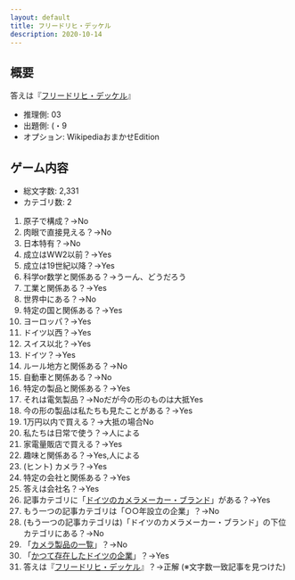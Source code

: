```yaml
---
layout: default
title: フリードリヒ・デッケル
description: 2020-10-14
---
```


## 概要

答えは『[フリードリヒ・デッケル](https://ja.wikipedia.org/wiki/%E3%83%95%E3%83%AA%E3%83%BC%E3%83%89%E3%83%AA%E3%83%92%E3%83%BB%E3%83%87%E3%83%83%E3%82%B1%E3%83%AB)』

- 推理側: 03
- 出題側: (・9
- オプション: WikipediaおまかせEdition

## ゲーム内容

- 総文字数: 2,331
- カテゴリ数: 2

1. 原子で構成？→No
2. 肉眼で直接見える？→No
3. 日本特有？→No
4. 成立はWW2以前？→Yes
5. 成立は19世紀以降？→Yes
6. 科学or数学と関係ある？→うーん、どうだろう
7. 工業と関係ある？→Yes
8. 世界中にある？→No
9. 特定の国と関係ある？→Yes
10. ヨーロッパ？→Yes
11. ドイツ以西？→Yes
12. スイス以北？→Yes
13. ドイツ？→Yes
14. ルール地方と関係ある？→No
15. 自動車と関係ある？→No
16. 特定の製品と関係ある？→Yes
17. それは電気製品？→Noだが今の形のものは大抵Yes
18. 今の形の製品は私たちも見たことがある？→Yes
19. 1万円以内で買える？→大抵の場合No
20. 私たちは日常で使う？→人による
21. 家電量販店で買える？→Yes
22. 趣味と関係ある？→Yes,人による
23. (ヒント) カメラ？→Yes
24. 特定の会社と関係ある？→Yes
25. 答えは会社名？→Yes
26. 記事カテゴリに「[ドイツのカメラメーカー・ブランド](https://ja.wikipedia.org/wiki/Category:%E3%83%89%E3%82%A4%E3%83%84%E3%81%AE%E3%82%AB%E3%83%A1%E3%83%A9%E3%83%A1%E3%83%BC%E3%82%AB%E3%83%BC%E3%83%BB%E3%83%96%E3%83%A9%E3%83%B3%E3%83%89)」がある？→Yes
27. もう一つの記事カテゴリは「○○年設立の企業」？→No
28. (もう一つの記事カテゴリは)「ドイツのカメラメーカー・ブランド」の下位カテゴリにある？→No
29. 「[カメラ製品の一覧](https://ja.wikipedia.org/wiki/Category:%E3%82%AB%E3%83%A1%E3%83%A9%E8%A3%BD%E5%93%81%E3%81%AE%E4%B8%80%E8%A6%A7)」？→No
30. 「[かつて存在したドイツの企業](https://ja.wikipedia.org/wiki/Category:%E3%81%8B%E3%81%A4%E3%81%A6%E5%AD%98%E5%9C%A8%E3%81%97%E3%81%9F%E3%83%89%E3%82%A4%E3%83%84%E3%81%AE%E4%BC%81%E6%A5%AD)」？→Yes
31. 答えは『[フリードリヒ・デッケル](https://ja.wikipedia.org/wiki/%E3%83%95%E3%83%AA%E3%83%BC%E3%83%89%E3%83%AA%E3%83%92%E3%83%BB%E3%83%87%E3%83%83%E3%82%B1%E3%83%AB)』？→正解 (※文字数一致記事を見つけた)
